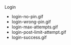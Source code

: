 Login
- login-no-pin.gif
- login-wrong-pin.gif
- login-max-attempts.gif
- login-post-limit-attempt.gif
- login-success.gif
